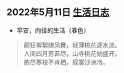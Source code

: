 ## 2022年5月11日  [生活日志](../life.md)
- 早安，向往的生活（春色）
>颠狂柳絮随风舞，轻薄桃花逐水流。  
人间四月芳菲尽，山寺桃花始盛开。  
拣尽寒枝不肯栖，寂寞沙洲冷。  
> 

